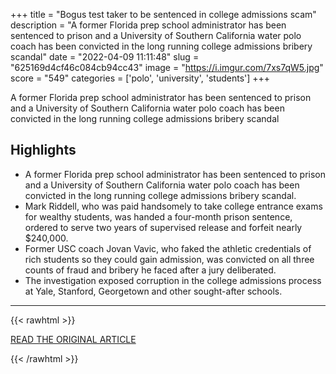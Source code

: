 +++
title = "Bogus test taker to be sentenced in college admissions scam"
description = "A former Florida prep school administrator has been sentenced to prison and a University of Southern California water polo coach has been convicted in the long running college admissions bribery scandal"
date = "2022-04-09 11:11:48"
slug = "625169d4cf46c084cb94cc43"
image = "https://i.imgur.com/7xs7qW5.jpg"
score = "549"
categories = ['polo', 'university', 'students']
+++

A former Florida prep school administrator has been sentenced to prison and a University of Southern California water polo coach has been convicted in the long running college admissions bribery scandal

## Highlights

- A former Florida prep school administrator has been sentenced to prison and a University of Southern California water polo coach has been convicted in the long running college admissions bribery scandal.
- Mark Riddell, who was paid handsomely to take college entrance exams for wealthy students, was handed a four-month prison sentence, ordered to serve two years of supervised release and forfeit nearly $240,000.
- Former USC coach Jovan Vavic, who faked the athletic credentials of rich students so they could gain admission, was convicted on all three counts of fraud and bribery he faced after a jury deliberated.
- The investigation exposed corruption in the college admissions process at Yale, Stanford, Georgetown and other sought-after schools.

---

{{< rawhtml >}}
  <p class="article-category">
    <a target="_blank" href="https://abcnews.go.com/Sports/wireStory/bogus-test-taker-sentenced-college-admissions-scam-83953629">READ THE ORIGINAL ARTICLE</a>
  </p>
{{< /rawhtml >}}
